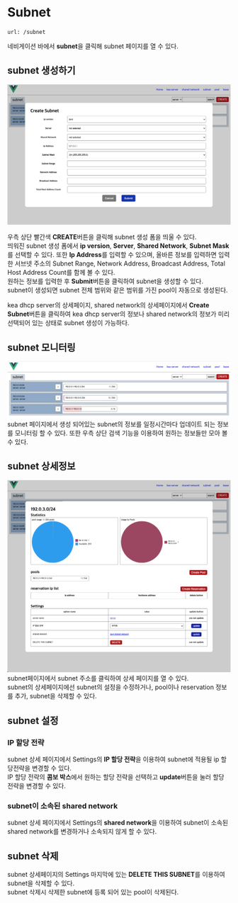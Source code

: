 Subnet
=====================
    url: /subnet
네비게이션 바에서 **subnet**을 클릭해 subnet 페이지를 열 수 있다.  

subnet 생성하기
--------------------
![사진을 불러올 수 없습니다.](https://github.com/neneong/keaDHCPManager/blob/main/source/_static/%E1%84%89%E1%85%B3%E1%84%8F%E1%85%B3%E1%84%85%E1%85%B5%E1%86%AB%E1%84%89%E1%85%A3%E1%86%BA%202023-11-07%2016.31.41.png?raw=true)

우측 상단 빨간색 **CREATE**버튼을 클릭해 subnet 생성 폼을 띄울 수 있다.  
띄워진 subnet 생성 폼에서 **ip version**, **Server**, **Shared Network**, **Subnet Mask**를 선택할 수 있다. 
또한 **Ip Address**를 입력할 수 있으며, 올바른 정보를 입력하면 입력한 서브넷 주소의 Subnet Range, Network Address, Broadcast Address, Total Host Address Count를 함께 볼 수 있다.  
원하는 정보를 입력한 후 **Submit**버튼을 클릭하여 subnet을 생성할 수 있다.  
subnet이 생성되면 subnet 전체 범위와 같은 범위를 가진 pool이 자동으로 생성된다.

kea dhcp server의 상세페이지, shared network의 상세페이지에서 **Create Subnet**버튼을 클릭하여 kea dhcp server의 정보나 shared network의 정보가 미리 선택되어 있는 상태로 subnet 생성이 가능하다.  

subnet 모니터링
-------------------
![사진을 불러올 수 없습니다.](https://github.com/neneong/keaDHCPManager/blob/main/source/_static/%E1%84%89%E1%85%B3%E1%84%8F%E1%85%B3%E1%84%85%E1%85%B5%E1%86%AB%E1%84%89%E1%85%A3%E1%86%BA%202023-11-07%2016.50.48.png?raw=true)
subnet 페이지에서 생성 되어있는 subnet의 정보를 일정시간마다 업데이트 되는 정보를 모니터링 할 수 있다. 또한 우측 상단 검색 기능을 이용하여 원하는 정보들만 모아 볼 수 있다.   

subnet 상세정보
-------------------
![사진을 불러올 수 없습니다.](https://github.com/neneong/keaDHCPManager/blob/main/source/_static/%E1%84%89%E1%85%B3%E1%84%8F%E1%85%B3%E1%84%85%E1%85%B5%E1%86%AB%E1%84%89%E1%85%A3%E1%86%BA%202023-11-07%2016.54.59.png?raw=true)
subnet페이지에서 subnet 주소를 클릭하여 상세 페이지를 열 수 있다.   
subnet의 상세페이지에선 subnet의 설정을 수정하거나, pool이나 reservation 정보를 추가, subnet을 삭제할 수 있다.  

subnet 설정
-------------------
### IP 할당 전략
subnet 상세 페이지에서 Settings의 **IP 할당 전략**을 이용하여 subnet에 적용될 ip 할당전략을 변경할 수 있다.  
IP 할당 전략의 **콤보 박스**에서 원하는 할당 전략을 선택하고 **update**버튼을 눌러 할당 전략을 변경할 수 있다.

### subnet이 소속된 shared network
subnet 상세 페이지에서 Settings의 **shared network**을 이용하여 subnet이 소속된 shared network를 변경하거나 소속되지 않게 할 수 있다.

subnet 삭제
-------------------
subnet 상세페이지의 Settings 마지막에 있는 **DELETE THIS SUBNET**를 이용하여 subnet을 삭제할 수 있다.  
subnet 삭제시 삭제한 subnet에 등록 되어 있는 pool이 삭제된다.  